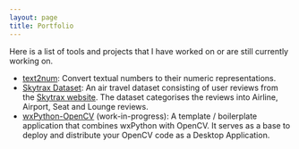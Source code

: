 ```yaml
---
layout: page
title: Portfolio
---
```


Here is a list of tools and projects that I have worked on or are still currently working on.

* [text2num](http://www.quangn.com/text2num/): Convert textual numbers to their numeric representations.
* [Skytrax Dataset](https://github.com/quankiquanki/skytrax-reviews-dataset): An air travel dataset consisting of user reviews from the [Skytrax website](http://www.airlinequality.com/). The dataset categorises the reviews into Airline, Airport, Seat and Lounge reviews.
* [wxPython-OpenCV](https://github.com/quankiquanki/wxPython-OpenCV) (work-in-progress): A template / boilerplate application that combines wxPython with OpenCV. It serves as a base to deploy and distribute your OpenCV code as a Desktop Application.